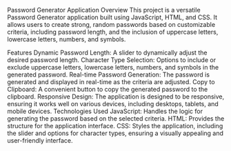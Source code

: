 Password Generator Application
Overview
This project is a versatile Password Generator application built using JavaScript, HTML, and CSS. It allows users to create strong, random passwords based on customizable criteria, including password length, and the inclusion of uppercase letters, lowercase letters, numbers, and symbols.



Features
Dynamic Password Length: A slider to dynamically adjust the desired password length.
Character Type Selection: Options to include or exclude uppercase letters, lowercase letters, numbers, and symbols in the generated password.
Real-time Password Generation: The password is generated and displayed in real-time as the criteria are adjusted.
Copy to Clipboard: A convenient button to copy the generated password to the clipboard.
Responsive Design: The application is designed to be responsive, ensuring it works well on various devices, including desktops, tablets, and mobile devices.
Technologies Used
JavaScript: Handles the logic for generating the password based on the selected criteria.
HTML: Provides the structure for the application interface.
CSS: Styles the application, including the slider and options for character types, ensuring a visually appealing and user-friendly interface.
